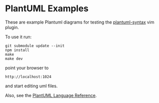 # PlantUML Examples

These are example Plantuml diagrams for testing the [plantuml-syntax](https://github.com/aklt/plantuml-syntax) 
vim plugin.

To use it run:

    git submodule update --init
    npm install
    make
    make dev

point your browser to

    http://localhost:1024

and start editing uml files.

Also, see the [PlantUML Language Reference](http://plantuml.com/PlantUML_Language_Reference_Guide.pdf).
